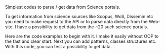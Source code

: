 Simplest codes to parse / get data from Science portals.

To get information from science sources like Scopus, WoS, Dissemin etc you need to make request to the API or to parse data directly from the Web-site. I have a possibility to get data from the ~20 such science portals.

Here are the code examples to begin with it. I make it easily without OOP to the fast and clear start. Next you can add patterns, classes structures etc. With this code, you can test a possibility to get data.
